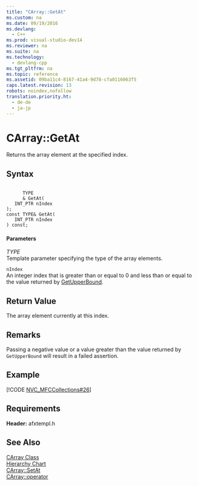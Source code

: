 ```yaml
---
title: "CArray::GetAt"
ms.custom: na
ms.date: 09/19/2016
ms.devlang: 
  - C++
ms.prod: visual-studio-dev14
ms.reviewer: na
ms.suite: na
ms.technology: 
  - devlang-cpp
ms.tgt_pltfrm: na
ms.topic: reference
ms.assetid: 09ba11c4-8167-41a4-9d78-cfa0116063f5
caps.latest.revision: 13
robots: noindex,nofollow
translation.priority.ht: 
  - de-de
  - ja-jp
---
```

# CArray::GetAt
Returns the array element at the specified index.  
  
## Syntax  
  
```  
  
      TYPE  
      & GetAt(   
   INT_PTR nIndex    
);  
const TYPE& GetAt(   
   INT_PTR nIndex  
) const;  
```  
  
#### Parameters  
 *TYPE*  
 Template parameter specifying the type of the array elements.  
  
 `nIndex`  
 An integer index that is greater than or equal to 0 and less than or equal to the value returned by [GetUpperBound](../vs140/CArray--GetUpperBound.md).  
  
## Return Value  
 The array element currently at this index.  
  
## Remarks  
 Passing a negative value or a value greater than the value returned by `GetUpperBound` will result in a failed assertion.  
  
## Example  
 [!CODE [NVC_MFCCollections#26](../CodeSnippet/VS_Snippets_Cpp/NVC_MFCCollections#26)]  
  
## Requirements  
 **Header:** afxtempl.h  
  
## See Also  
 [CArray Class](../vs140/CArray-Class.md)   
 [Hierarchy Chart](../vs140/Hierarchy-Chart.md)   
 [CArray::SetAt](../vs140/CArray--SetAt.md)   
 [CArray::operator](../vs140/CArray--operator.md)
